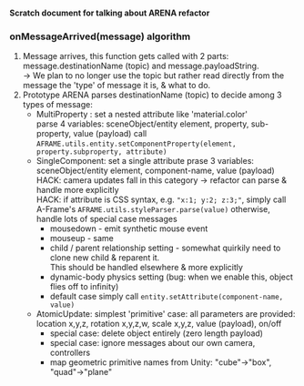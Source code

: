 #### Scratch document for talking about ARENA refactor

### onMessageArrived(message) algorithm

  1. Message arrives, this function gets called with 2 parts: message.destinationName (topic) and message.payloadString.  
  -> We plan to no longer use the topic but rather read directly from the message the 'type' of message it is, & what to do.
  2. Prototype ARENA parses destinationName (topic) to decide among 3 types of message:
      - MultiProperty : set a nested attribute like 'material.color'  
        parse 4 variables: sceneObject/entity element, property, sub-property, value (payload)
  call `AFRAME.utils.entity.setComponentProperty(element, property.subproperty, attribute)`
      - SingleComponent: set a single attribute
  prase 3 variables: sceneObject/entity element, component-name, value (payload)  
  HACK: camera updates fall in this category -> refactor can parse & handle more explicitly  
  HACK: if attribute is CSS syntax, e.g. `"x:1; y:2; z:3;"`, simply call A-Frame's `AFRAME.utils.styleParser.parse(value)`
  otherwise, handle lots of special case messages
        - mousedown - emit synthetic mouse event
        - mouseup - same
        - child / parent relationship setting - somewhat quirkily need to clone new child & reparent it.  
          This should be handled elsewhere & more explicitly
        - dynamic-body physics setting (bug: when we enable this, object flies off to infinity)
        - default case
        simply call `entity.setAttribute(component-name, value)`
      - AtomicUpdate: simplest 'primitive' case: all parameters are provided: 
          location x,y,z, rotation x,y,z,w, scale x,y,z, value (payload), on/off
        - special case: delete object entirely (zero length payload)
        - special case: ignore messages about our own camera, controllers
        - map geometric primitive names from Unity: "cube"->"box", "quad"->"plane"
     
